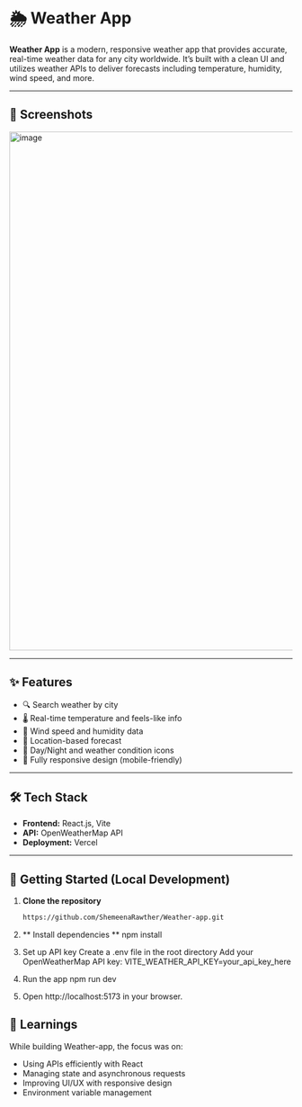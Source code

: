 # 🌦️ Weather App

**Weather App** is a modern, responsive weather app that provides accurate, real-time weather data for any city worldwide. It’s built with a clean UI and utilizes weather APIs to deliver forecasts including temperature, humidity, wind speed, and more.

---

## 📸 Screenshots

<img width="923" alt="image" src="https://github.com/user-attachments/assets/bc7ba1af-5b73-4ce7-9edb-407638d77dae" />

---

## ✨ Features

- 🔍 Search weather by city
- 🌡️ Real-time temperature and feels-like info
- 💨 Wind speed and humidity data
- 📍 Location-based forecast
- 🌙 Day/Night and weather condition icons
- 📱 Fully responsive design (mobile-friendly)

---

## 🛠️ Tech Stack

- **Frontend:** React.js, Vite
- **API:** OpenWeatherMap API
- **Deployment:** Vercel

---

## 🚀 Getting Started (Local Development)

1. **Clone the repository**
   ```bash
   https://github.com/ShemeenaRawther/Weather-app.git

2. ** Install dependencies **
    npm install

3. Set up API key
   Create a .env file in the root directory
   Add your OpenWeatherMap API key:
   VITE_WEATHER_API_KEY=your_api_key_here

4. Run the app
   npm run dev

5. Open http://localhost:5173 in your browser.

## 🧠 Learnings
  While building Weather-app, the focus was on:
  - Using APIs efficiently with React
  - Managing state and asynchronous requests
  - Improving UI/UX with responsive design
  - Environment variable management


